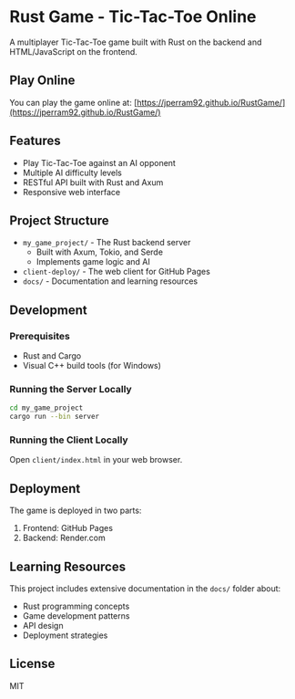 # Rust Game - Tic-Tac-Toe Online

A multiplayer Tic-Tac-Toe game built with Rust on the backend and HTML/JavaScript on the frontend.

## Play Online

You can play the game online at: [https://jperram92.github.io/RustGame/](https://jperram92.github.io/RustGame/)

## Features

- Play Tic-Tac-Toe against an AI opponent
- Multiple AI difficulty levels
- RESTful API built with Rust and Axum
- Responsive web interface

## Project Structure

- `my_game_project/` - The Rust backend server
  - Built with Axum, Tokio, and Serde
  - Implements game logic and AI
- `client-deploy/` - The web client for GitHub Pages
- `docs/` - Documentation and learning resources

## Development

### Prerequisites

- Rust and Cargo
- Visual C++ build tools (for Windows)

### Running the Server Locally

```bash
cd my_game_project
cargo run --bin server
```

### Running the Client Locally

Open `client/index.html` in your web browser.

## Deployment

The game is deployed in two parts:
1. Frontend: GitHub Pages
2. Backend: Render.com

## Learning Resources

This project includes extensive documentation in the `docs/` folder about:
- Rust programming concepts
- Game development patterns
- API design
- Deployment strategies

## License

MIT
